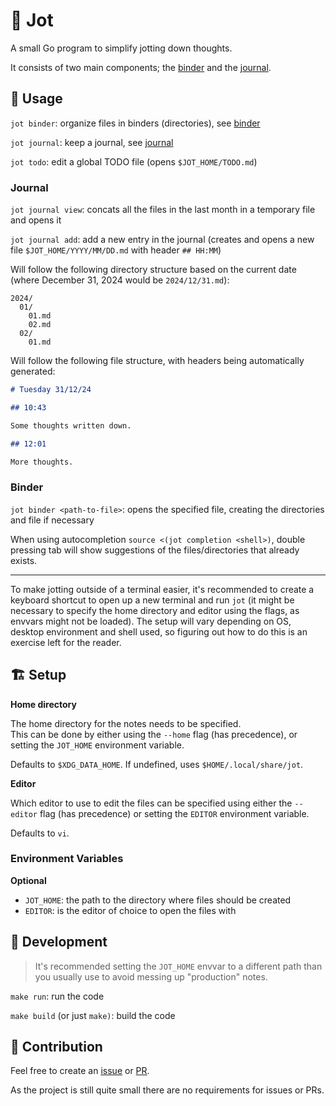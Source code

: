 # 📝 Jot

A small Go program to simplify jotting down thoughts.

It consists of two main components; the [binder](#binder) and the [journal](#journal).

## 🐶 Usage

`jot binder`: organize files in binders (directories), see [binder](#binder)

`jot journal`: keep a journal, see [journal](#journal)

`jot todo`: edit a global TODO file (opens `$JOT_HOME/TODO.md`)

### Journal

`jot journal view`: concats all the files in the last month in a temporary file and opens it

`jot journal add`: add a new entry in the journal (creates and opens a new file `$JOT_HOME/YYYY/MM/DD.md` with header `## HH:MM`)

Will follow the following directory structure based on the current date (where December 31, 2024 would be `2024/12/31.md`):

```
2024/
  01/
    01.md
    02.md
  02/
    01.md
```

Will follow the following file structure, with headers being automatically generated:

```Markdown
# Tuesday 31/12/24

## 10:43

Some thoughts written down.

## 12:01

More thoughts.
```


### Binder

`jot binder <path-to-file>`: opens the specified file, creating the directories and file if necessary

When using autocompletion `source <(jot completion <shell>)`, double pressing tab will show suggestions
of the files/directories that already exists.

---

To make jotting outside of a terminal easier, it's recommended to create a keyboard shortcut
to open up a new terminal and run `jot` (it might be necessary to specify the home directory and editor using the flags,
as envvars might not be loaded).
The setup will vary depending on OS, desktop environment and shell used, so figuring out how to do this is an exercise
left for the reader.

## 🏗️ Setup

**Home directory**

The home directory for the notes needs to be specified.  
This can be done by either using the `--home` flag (has precedence), or setting the `JOT_HOME` environment variable.

Defaults to `$XDG_DATA_HOME`. If undefined, uses `$HOME/.local/share/jot`.

**Editor**

Which editor to use to edit the files can be specified using either the `--editor` flag (has precedence)
or setting the `EDITOR` environment variable.

Defaults to `vi`.

### Environment Variables

**Optional**

- `JOT_HOME`: the path to the directory where files should be created
- `EDITOR`: is the editor of choice to open the files with

## 📝 Development

> It's recommended setting the `JOT_HOME` envvar to a different path than you usually use to avoid messing up "production" notes.

`make run`: run the code

`make build` (or just `make)`: build the code

## 🤝 Contribution

Feel free to create an [issue](https://github.com/AuStien/jot/issues) or [PR](https://github.com/AuStien/jot/pulls).

As the project is still quite small there are no requirements for issues or PRs.

